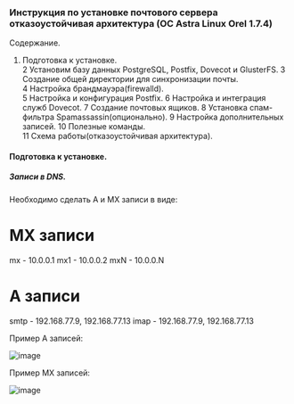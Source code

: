 ### Инструкция по установке почтового сервера отказоустойчивая архитектура (ОС Astra Linux Orel 1.7.4)

Содержание.

1. Подготовка к установке.	
2 Установим базу данных PostgreSQL, Postfix, Dovecot и GlusterFS.
3 Создание общей директории для синхронизации почты.	
4  Настройка брандмауэра(firewalld).	
5 Настройка и конфигурация Postfix.	
6 Настройка и интеграция служб Dovecot.	
7 Создание почтовых ящиков.	
8 Установка спам-фильтра Spamassassin(опционально).
9 Настройка дополнительных записей.	
10 Полезные команды.	
11 Схема работы(отказоустойчивая архитектура).

#### Подготовка к установке.
##### Записи в DNS.
Необходимо сделать A и MX записи в виде:
# MX записи
mx - 10.0.0.1
mx1 - 10.0.0.2
mxN - 10.0.0.N

# А записи
smtp - 192.168.77.9, 192.168.77.13
imap - 192.168.77.9, 192.168.77.13

Пример А записей:   

![image](https://github.com/user-attachments/assets/cc0ce4ab-953a-4b84-a700-5e0edcf6cf18)

Пример MX записей:

![image](https://github.com/user-attachments/assets/c6aa6b1a-1be2-4897-a5e8-5cd83f8ed2b6)


